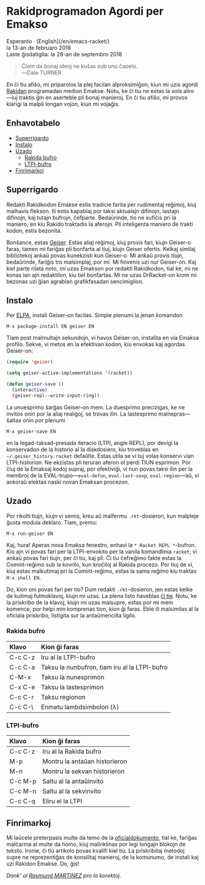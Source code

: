 Rakidprogramadon Agordi per Emakso
==================================

<div class="center">Esperanto · [English](/en/emacs-racket/)</div>
<div class="center">la 13-an de februaro 2018</div>
<div class="center">Laste ĝisdatigita: la 28-an de septembro 2018</div>

>Ĉiom da bonaj ideoj ne kuŝas sub unu ĉapelo.<br>
>―Dale TURNER

En ĉi tiu afiŝo, mi priparolos la plej facilan alproksimiĝon, kiun mi uzis agordi
[Rakidan](https://racket-lang.org) programadan medion Emakse. Notu, ke ĉi tiu ne estas la sola
aliro—iuj traktis ĝin en aserteble pli bonaj manieroj. En ĉi tiu afiŝo, mi provos klarigi la malpli
longan vojon, kiun mi vojaĝis.


<a name="et"></a>Enhavotabelo
-----------------------------

- [Superrigardo](#superrigardo)
- [Instalo](#instalo)
- [Uzado](#uzado)
  + [Rakida bufro](#rakidbufro)
  + [LTPI-bufro](#ltpibufro)
- [Finrimarkoj](#finrimarkoj)


<a name="superrigardo"></a>Superrigardo
---------------------------------------

Redakti Rakidkodon Emakse estis tradicie farita per rudimentaj reĝimoj, kiuj malhavis
flekson. Ili estis kapablaj por taksi aktualajn difinojn, lastajn difinojn, kaj tutajn bufrojn,
ĉefparte. Bedaŭrinde, tio ne sufiĉis pri la maniero, en kiu Rakido traktadis la aferojn. Pli
inteligenta maniero de trakti kodon, estis bezonita.

Bonŝance, estas [Geiser](http://www.nongnu.org/geiser/). Estas aliaj reĝimoj, kiuj provis
fari, kiujn Geiser-o faras, tamen mi fariĝas pli bonfarta al tiuj, kiujn Geiser ofertis. Kelkaj
similaj bibliotekoj ankaŭ povas kunekzisti kun Geiser-o. Mi ankaŭ provis tiujn, bedaŭrinde, fariĝis
tro malsimplaj, por mi. Mi finvenis uzi nur Geiser-on. Kaj kiel parte rilata noto, mi uzas Emakson
por redakti Rakidkodon, tial ke, mi ne konas ian ajn redaktilon, kiu tiel bonfartas. Mi ne uzas
DrRacket-on krom mi bezonas uzi ĝian agrablan grafikfasadan sencimigilon.


<a name="instalo"></a>Instalo
-----------------------------

Per [ELPA](https://www.emacswiki.org/emacs/ELPA), instali Geiser-on facilas. Simple plenumi la jenan
komandon

    M-x package-install EN geiser EN

Tiam post malmultajn sekundojn, vi havos Geiser-on, instalita en via Emaksa profilo. Sekve, vi metos en
la efektivan kodon, kiu envokas kaj agordas Geiser-on:

```lisp
(require 'geiser)

(setq geiser-active-implementations '(racket))

(defun geiser-save ()
  (interactive)
  (geiser-repl--write-input-ring))
```

La unuesprimo ŝarĝas Geiser-on mem. La duesprimo precizigas, ke ne invitos onin por la aliaj
realigoj, se trovas ilin. La lastesprimo malnepras—ŝaltas onin por plenumi

    M-x geiser-save EN

en la legad-taksad-presada iteracio (LTPI, angle REPL), por devigi la konservadon de la historio al
la diskdosiero, kiu troveblas en `~/.geiser_history.racket` defaŭlte. Estas utila se vi tuj volas
konservi vian LTPI-historion. Ne ekzistas pli teruran aferon ol perdi TIUN esprimon. Por ĉiuj de
la Emaksaj kodoj supraj, por efektiviĝi, vi nun povas taksi ilin per la membroj de la EVAL-trupo—`eval-defun`, `eval-last-sexp`, `eval-region`—aŭ, vi ankoraŭ elektas naski novan Emaksan
procezon.


<a name="uzado"></a>Uzado
-------------------------

Por rikolti tiujn, kiujn vi semis, kreu aŭ malfermu `.rkt`-dosieron, kun malpleje ĝusta modula
deklaro. Tiam, premu:

    M-x run-geiser EN

Kaj, hura! Aperas nova Emaksa fenestro, enhavi la `* Racket REPL *`-bufron. Kio ajn vi povas fari
per la LTPI-envokito per la vanila komandlinia `racket`, vi ankaŭ povas fari tiujn, per ĉi tiu, kaj
pli. Ĉi tiu ĉefreĝimo fakte estas la Comint-reĝimo sub la kovrilo, kun kroĉiloj al Rakida
procezo. Por tiuj de vi, kiuj estas malkutimaj pri la Comint-reĝimo, estas la sama reĝimo kiu
traktas `M-x shell EN`.

Do, kion oni povas fari per tio? Dum redakti `.rkt`-dosieron, jen estas kelke de kutimaj
fulmoklavoj, kiujn mi uzas. La plena listo haveblas [ĉi tie](http://www.nongnu.org/geiser/geiser_5.html#Cheat-sheet).
Notu, ke la priskribo de la klavoj, kiujn mi uzas malsupre, estas por mi mem komence, por
helpi min komprenas tion, kion ĝi faras. Eble ili malsimilas al la oficiala priskribo, listigita sur
la antaŭmenciita ligilo.


### <a name="rakidbufro"></a>Rakida bufro

| Klavo   | Kion ĝi faras                                 |
| :------ | :-------------------------------------------- |
| C-c C-z | Iru al la LTPI-bufro                          |
| C-c C-a | Taksu la nunbufron, tiam iru al la LTPI-bufro |
| C-M-x   | Taksu la nunesprimon                          |
| C-x C-e | Taksu la lastesprimon                         |
| C-c C-r | Taksu regionon                                |
| C-c C-\ | Enmetu lambdsimbolon (λ)                      |


### <a name="ltpibufro"></a>LTPI-bufro

| Klavo   | Kion ĝi faras                  |
| :------ | :----------------------------- |
| C-c C-z | Iru al la Rakida bufro         |
| M-p     | Montru la antaŭan historieron  |
| M-n     | Montru la sekvan historieron   |
| C-c M-p | Saltu al la antaŭinvito        |
| C-c M-n | Saltu al la sekvinvito         |
| C-c C-q | Eliru el la LTPI               |


<a name="finrimarkoj"></a>Finrimarkoj
-------------------------------------

Mi laŭcele preterpasis multe da temo de la [oficialdokumento](http://www.nongnu.org/geiser/), tial
ke, fariĝas malĉarma al multe da homo, kiuj malinklinas por legi longajn blokojn de
teksto. Ironie, ĉi tiu artikolo povas kvalifi kiel tiu. La priskribitaj metodoj supre ne
reprezentiĝas de konsilitaj manieroj, de la komunumo, de instali kaj uzi Rakidon Emakse. Do, ĝis!

_Dank’ al [Raymund MARTINEZ](https://zhaqenl.github.io) pro la korektoj._
